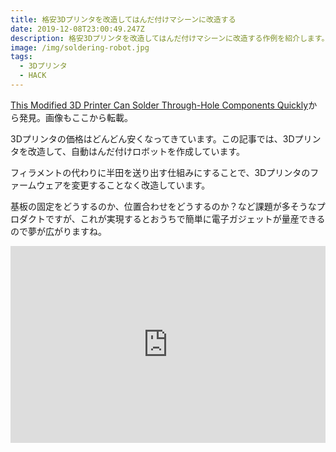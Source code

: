 ```yaml
---
title: 格安3Dプリンタを改造してはんだ付けマシーンに改造する
date: 2019-12-08T23:00:49.247Z
description: 格安3Dプリンタを改造してはんだ付けマシーンに改造する作例を紹介します。
image: /img/soldering-robot.jpg
tags:
  - 3Dプリンタ
  - HACK
---
```

[This Modified 3D Printer Can Solder Through-Hole Components Quickly](https://blog.hackster.io/this-modified-3d-printer-can-solder-through-hole-components-quickly-442149024fa9)から発見。画像もここから転載。

3Dプリンタの価格はどんどん安くなってきています。この記事では、3Dプリンタを改造して、自動はんだ付けロボットを作成しています。

フィラメントの代わりに半田を送り出す仕組みにすることで、3Dプリンタのファームウェアを変更することなく改造しています。

基板の固定をどうするのか、位置合わせをどうするのか？など課題が多そうなプロダクトですが、これが実現するとおうちで簡単に電子ガジェットが量産できるので夢が広がりますね。

<iframe width="100%" height="315" src="https://www.youtube.com/embed/hkpD51YkC58" frameborder="0" allow="accelerometer; autoplay; encrypted-media; gyroscope; picture-in-picture" allowfullscreen></iframe>
